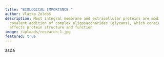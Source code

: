 ```yaml
---
title: "BIOLOGICAL IMPORTANCE "
author: Vlatka Zoldoš
description: Most integral membrane and extracellular proteins are modified by
  covalent addition of complex oligosaccharides (glycans), which considerably
  affects protein structure and function
image: /uploads/research-1.jpg
featured: true
---
```

asda
